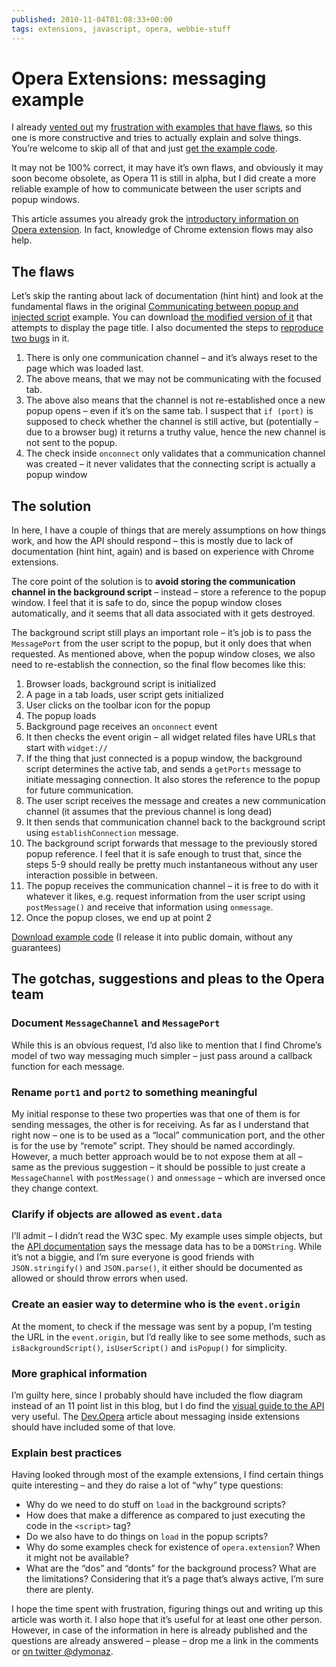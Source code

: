 ```yaml
---
published: 2010-11-04T01:08:33+00:00
tags: extensions, javascript, opera, webbie-stuff
---
```


# Opera Extensions: messaging example

<p>I already <a href="http://twitter.com/dymonaz/status/29608503399">vented out</a> my <a href="http://dev.opera.com/forums/topic/793632">frustration with examples that have flaws</a>, so this one is more constructive and tries to actually explain and solve things. You’re welcome to skip all of that and just <a href="http://code.dominykas.com/opera-extensions/title_in_popup.oex">get the example code</a>.</p>
<p>It may not be 100% correct, it may have it’s own flaws, and obviously it may soon become obsolete, as Opera 11 is still in alpha, but I did create a more reliable example of how to communicate between the user scripts and popup windows.</p>
<p>This article assumes you already grok the <a href="http://dev.opera.com/articles/view/getting-started-with-opera-extensions/">introductory information on Opera extension</a>. In fact, knowledge of Chrome extension flows may also help.<br>
<span id="more-117"></span></p>
<h2>The flaws</h2>
<p>Let’s skip the ranting about lack of documentation (hint hint) and look at the fundamental flaws in the original <a href="http://dev.opera.com/articles/view/opera-extensions-messaging/#popup_injectedscript">Communicating between popup and injected script</a> example. You can download <a href="http://code.dominykas.com/opera-extensions/message_example3/message_example3_modified.oex">the modified version of it</a> that attempts to display the page title. I also documented the steps to <a href="http://code.dominykas.com/opera-extensions/message_example3/readme.txt">reproduce two bugs</a> in it.</p>
<ol>
<li>There is only one communication channel – and it’s always reset to the page which was loaded last.</li>
<li>The above means, that we may not be communicating with the focused tab.</li>
<li>The above also means that the channel is not re-established once a new popup opens – even if it’s on the same tab. I suspect that <code>if (port)</code> is supposed to check whether the channel is still active, but (potentially – due to a browser bug) it returns a truthy value, hence the new channel is not sent to the popup.</li>
<li>The check inside <code>onconnect</code> only validates that a communication channel was created – it never validates that the connecting script is actually a popup window</li>
</ol>
<h2>The solution</h2>
<p>In here, I have a couple of things that are merely assumptions on how things work, and how the API should respond – this is mostly due to lack of documentation (hint hint, again) and is based on experience with Chrome extensions.</p>
<p>The core point of the solution is to <strong>avoid storing the communication channel in the background script</strong> – instead – store a reference to the popup window. I feel that it is safe to do, since the popup window closes automatically, and it seems that all data associated with it gets destroyed.</p>
<p>The background script still plays an important role – it’s job is to pass the <code>MessagePort</code> from the user script to the popup, but it only does that when requested. As mentioned above, when the popup window closes, we also need to re-establish the connection, so the final flow becomes like this:</p>
<ol>
<li>Browser loads, background script is initialized</li>
<li>A page in a tab loads, user script gets initialized</li>
<li>User clicks on the toolbar icon for the popup</li>
<li>The popup loads</li>
<li>Background page receives an <code>onconnect</code> event</li>
<li>It then checks the event origin – all widget related files have URLs that start with <code>widget://</code></li>
<li>If the thing that just connected is a popup window, the background script determines the active tab, and sends a <code>getPorts</code> message to initiate messaging connection. It also stores the reference to the popup for future communication.</li>
<li>The user script receives the message and creates a new communication channel (it assumes that the previous channel is long dead)</li>
<li>It then sends that communication channel back to the background script using <code>establishConnection</code> message.</li>
<li>The background script forwards that message to the previously stored popup reference. I feel that it is safe enough to trust that, since the steps 5-9 should really be pretty much instantaneous without any user interaction possible in between.</li>
<li>The popup receives the communication channel – it is free to do with it whatever it likes, e.g. request information from the user script using <code>postMessage()</code> and receive that information using <code>onmessage</code>.
</li><li>Once the popup closes, we end up at point 2</li>
</ol>
<p><a href="http://code.dominykas.com/opera-extensions/title_in_popup.oex">Download example code</a> (I release it into public domain, without any guarantees)</p>
<h2>The gotchas, suggestions and pleas to the Opera team</h2>
<h3>Document <code>MessageChannel</code> and <code>MessagePort</code></h3>
<p>While this is an obvious request, I’d also like to mention that I find Chrome’s model of two way messaging much simpler – just pass around a callback function for each message.</p>
<h3>Rename <code>port1</code> and <code>port2</code> to something meaningful</h3>
<p>My initial response to these two properties was that one of them is for sending messages, the other is for receiving. As far as I understand that right now – one is to be used as a “local” communication port, and the other is for the use by “remote” script. They should be named accordingly. However, a much better approach would be to not expose them at all – same as the previous suggestion – it should be possible to just create a <code>MessageChannel</code> with <code>postMessage()</code> and <code>onmessage</code> – which are inversed once they change context.</p>
<h3>Clarify if objects are allowed as <code>event.data</code></h3>
<p>I’ll admit – I didn’t read the W3C spec. My example uses simple objects, but the <a href="http://labs.opera.com/extensions-api/">API documentation</a> says the message data has to be a <code>DOMString</code>. While it’s not a biggie, and I’m sure everyone is good friends with <code>JSON.stringify()</code> and <code>JSON.parse()</code>, it either should be documented as allowed or should throw errors when used.</p>
<h3>Create an easier way to determine who is the <code>event.origin</code></h3>
<p>At the moment, to check if the message was sent by a popup, I’m testing the URL in the <code>event.origin</code>, but I’d really like to see some methods, such as <code>isBackgroundScript()</code>, <code>isUserScript()</code> and <code>isPopup()</code> for simplicity.</p>
<h3>More graphical information</h3>
<p>I’m guilty here, since I probably should have included the flow diagram instead of an 11 point list in this blog, but I do find the <a href="http://labs.opera.com/extensions-api/visual-guide/index.htm">visual guide to the API</a> very useful. The <a href="http://dev.opera.com/">Dev.Opera</a> article about messaging inside extensions should have included some of that love.</p>
<h3>Explain best practices</h3>
<p>Having looked through most of the example extensions, I find certain things quite interesting – and they do raise a lot of “why” type questions:</p>
<ul>
<li>Why do we need to do stuff on <code>load</code> in the background scripts?</li>
<li>How does that make a difference as compared to just executing the code in the <code>&lt;script&gt;</code> tag?</li>
<li>Do we also have to do things on <code>load</code> in the popup scripts?</li>
<li>Why do some examples check for existence of <code>opera.extension</code>? When it might not be available?</li>
<li>What are the “dos” and “donts” for the background process? What are the limitations? Considering that it’s a page that’s always active, I’m sure there are plenty.</li>
</ul>
<p>I hope the time spent with frustration, figuring things out and writing up this article was worth it. I also hope that it’s useful for at least one other person. However, in case of the information in here is already published and the questions are already answered – please – drop me a link in the comments or <a href="http://twitter.com/dymonaz">on twitter @dymonaz</a>.</p>